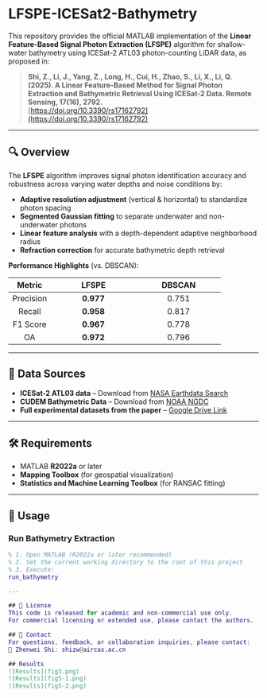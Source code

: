 # LFSPE-ICESat2-Bathymetry

This repository provides the official MATLAB implementation of the **Linear Feature-Based Signal Photon Extraction (LFSPE)** algorithm for shallow-water bathymetry using ICESat-2 ATL03 photon-counting LiDAR data, as proposed in:

> **Shi, Z., Li, J., Yang, Z., Long, H., Cui, H., Zhao, S., Li, X., Li, Q. (2025). A Linear Feature-Based Method for Signal Photon Extraction and Bathymetric Retrieval Using ICESat-2 Data. Remote Sensing, 17(16), 2792.**  
> [https://doi.org/10.3390/rs17162792](https://doi.org/10.3390/rs17162792)

---

## 🔍 Overview

The **LFSPE** algorithm improves signal photon identification accuracy and robustness across varying water depths and noise conditions by:

- **Adaptive resolution adjustment** (vertical & horizontal) to standardize photon spacing  
- **Segmented Gaussian fitting** to separate underwater and non-underwater photons  
- **Linear feature analysis** with a depth-dependent adaptive neighborhood radius  
- **Refraction correction** for accurate bathymetric depth retrieval  

**Performance Highlights** (vs. DBSCAN):

<table style="width:100%; text-align:center;">
  <thead>
    <tr>
      <th style="width:20%;">Metric</th>
      <th style="width:40%;">LFSPE</th>
      <th style="width:40%;">DBSCAN</th>
    </tr>
  </thead>
  <tbody>
    <tr>
      <td>Precision</td>
      <td><b>0.977</b></td>
      <td>0.751</td>
    </tr>
    <tr>
      <td>Recall</td>
      <td><b>0.958</b></td>
      <td>0.817</td>
    </tr>
    <tr>
      <td>F1 Score</td>
      <td><b>0.967</b></td>
      <td>0.778</td>
    </tr>
    <tr>
      <td>OA</td>
      <td><b>0.972</b></td>
      <td>0.796</td>
    </tr>
  </tbody>
</table>


---

## 📂 Data Sources

- **ICESat-2 ATL03 data** – Download from [NASA Earthdata Search](https://search.earthdata.nasa.gov)  
- **CUDEM Bathymetric Data** – Download from [NOAA NGDC](https://www.ngdc.noaa.gov/mgg/bathymetry/bathymetry.html)  
- **Full experimental datasets from the paper** – [Google Drive Link](https://drive.google.com/drive/folders/1RTBe8tc0kQiUXllJGJ4sMKz0Mpm5O1TD?usp=drive_link)  

---

## 🛠 Requirements

- MATLAB **R2022a** or later  
- **Mapping Toolbox** (for geospatial visualization)  
- **Statistics and Machine Learning Toolbox** (for RANSAC fitting)  

---

## 🚀 Usage

### Run Bathymetry Extraction
```matlab
% 1. Open MATLAB (R2022a or later recommended)
% 2. Set the current working directory to the root of this project
% 3. Execute:
run_bathymetry

---

## 📄 License
This code is released for academic and non-commercial use only.
For commercial licensing or extended use, please contact the authors.

## 📧 Contact
For questions, feedback, or collaboration inquiries, please contact:
📨 Zhenwei Shi: shizw@aircas.ac.cn

## Results
![Results](fig3.png)
![Results](fig5-1.png)
![Results](fig5-2.png)
